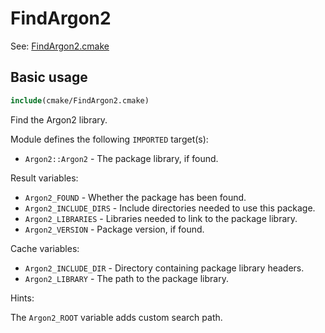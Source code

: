 # FindArgon2

See: [FindArgon2.cmake](https://github.com/petk/php-build-system/blob/master/cmake/cmake/modules/FindArgon2.cmake)

## Basic usage

```cmake
include(cmake/FindArgon2.cmake)
```

Find the Argon2 library.

Module defines the following `IMPORTED` target(s):

* `Argon2::Argon2` - The package library, if found.

Result variables:

* `Argon2_FOUND` - Whether the package has been found.
* `Argon2_INCLUDE_DIRS` - Include directories needed to use this package.
* `Argon2_LIBRARIES` - Libraries needed to link to the package library.
* `Argon2_VERSION` - Package version, if found.

Cache variables:

* `Argon2_INCLUDE_DIR` - Directory containing package library headers.
* `Argon2_LIBRARY` - The path to the package library.

Hints:

The `Argon2_ROOT` variable adds custom search path.
